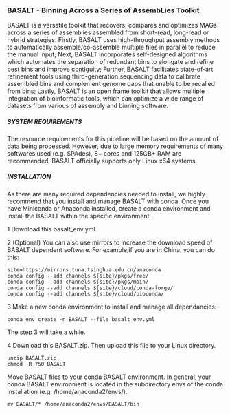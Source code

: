 ### BASALT - Binning Across a Series of AssembLies Toolkit

BASALT is a versatile toolkit that recovers, compares and optimizes MAGs across a series of assemblies assembled from short-read, long-read or hybrid strategies. Firstly, BASALT uses high-throughput assembly methods to automatically assemble/co-assemble multiple files in parallel to reduce the manual input; Next, BASALT incorporates self-designed algorithms which automates the separation of redundant bins to elongate and refine best bins and improve contiguity; Further, BASALT facilitates state-of-art refinement tools using third-generation sequencing data to calibrate assembled bins and complement genome gaps that unable to be recalled from bins; Lastly, BASALT is an open frame toolkit that allows multiple integration of bioinformatic tools, which can optimize a wide range of datasets from various of assembly and binning software.

##### SYSTEM REQUIREMENTS
The resource requirements for this pipeline will be based on the amount of data being processed. However, due to large memory requirements of many softwares used (e.g. SPAdes), 8+ cores and 125GB+ RAM are recommended. BASALT officially supports only Linux x64 systems.

##### INSTALLATION
As there are many required dependencies needed to install, we highly recommend that you install and manage BASALT with conda. Once you have Miniconda or Anaconda installed, create a conda environment and install the BASALT within the specific environment.

1 Download this basalt_env.yml.

2 (Optional) You can also use mirrors to increase the download speed of BASALT dependent software. For example,if you are in China, you can do this:


```
site=https://mirrors.tuna.tsinghua.edu.cn/anaconda
conda config --add channels ${site}/pkgs/free/ 
conda config --add channels ${site}/pkgs/main/
conda config --add channels ${site}/cloud/conda-forge/
conda config --add channels ${site}/cloud/bioconda/ 
```
 



3 Make a new conda environment to install and manage all dependancies:
```
conda env create -n BASALT --file basalt_env.yml
```
The step 3 will take a while.

4 Download this BASALT.zip. Then upload this file to your Linux directory.
```
unzip BASALT.zip
chmod -R 750 BASALT
```
Move BASALT files to your conda BASALT environment. In general, your conda BASALT environment is located in the subdirectory envs of the conda installation (e.g. /home/anaconda2/envs/).
```
mv BASALT/* /home/anaconda2/envs/BASALT/bin
```

